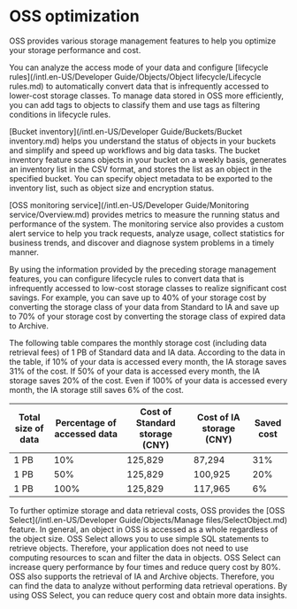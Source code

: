 # OSS optimization

OSS provides various storage management features to help you optimize your storage performance and cost.

You can analyze the access mode of your data and configure [lifecycle rules](/intl.en-US/Developer Guide/Objects/Object lifecycle/Lifecycle rules.md) to automatically convert data that is infrequently accessed to lower-cost storage classes. To manage data stored in OSS more efficiently, you can add tags to objects to classify them and use tags as filtering conditions in lifecycle rules.

[Bucket inventory](/intl.en-US/Developer Guide/Buckets/Bucket inventory.md) helps you understand the status of objects in your buckets and simplify and speed up workflows and big data tasks. The bucket inventory feature scans objects in your bucket on a weekly basis, generates an inventory list in the CSV format, and stores the list as an object in the specified bucket. You can specify object metadata to be exported to the inventory list, such as object size and encryption status.

[OSS monitoring service](/intl.en-US/Developer Guide/Monitoring service/Overview.md) provides metrics to measure the running status and performance of the system. The monitoring service also provides a custom alert service to help you track requests, analyze usage, collect statistics for business trends, and discover and diagnose system problems in a timely manner.

By using the information provided by the preceding storage management features, you can configure lifecycle rules to convert data that is infrequently accessed to low-cost storage classes to realize significant cost savings. For example, you can save up to 40% of your storage cost by converting the storage class of your data from Standard to IA and save up to 70% of your storage cost by converting the storage class of expired data to Archive.

The following table compares the monthly storage cost \(including data retrieval fees\) of 1 PB of Standard data and IA data. According to the data in the table, if 10% of your data is accessed every month, the IA storage saves 31% of the cost. If 50% of your data is accessed every month, the IA storage saves 20% of the cost. Even if 100% of your data is accessed every month, the IA storage still saves 6% of the cost.

|Total size of data|Percentage of accessed data|Cost of Standard storage \(CNY\)|Cost of IA storage \(CNY\)|Saved cost|
|------------------|---------------------------|--------------------------------|--------------------------|----------|
|1 PB|10%|125,829|87,294|31%|
|1 PB|50%|125,829|100,925|20%|
|1 PB|100%|125,829|117,965|6%|

To further optimize storage and data retrieval costs, OSS provides the [OSS Select](/intl.en-US/Developer Guide/Objects/Manage files/SelectObject.md) feature. In general, an object in OSS is accessed as a whole regardless of the object size. OSS Select allows you to use simple SQL statements to retrieve objects. Therefore, your application does not need to use computing resources to scan and filter the data in objects. OSS Select can increase query performance by four times and reduce query cost by 80%. OSS also supports the retrieval of IA and Archive objects. Therefore, you can find the data to analyze without performing data retrieval operations. By using OSS Select, you can reduce query cost and obtain more data insights.

